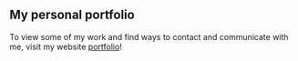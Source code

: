 ## My personal portfolio

To view some of my work and find ways to contact and communicate with me, visit my website [portfolio](https://crystajeffcoat.github.io/Personal-Portfolio/)! 
